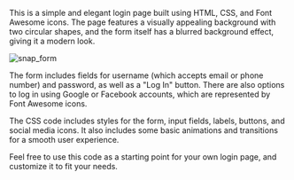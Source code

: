This is a simple and elegant login page built using HTML, CSS, and Font Awesome icons. The page features a visually appealing background with two circular shapes, and the form itself has a blurred background effect, giving it a modern look.

![snap_form](https://github.com/akanshakaduskar/HTML_FORM/assets/156501496/3e8fd895-1b7f-484f-bf2b-028bc810a925)

The form includes fields for username (which accepts email or phone number) and password, as well as a "Log In" button. There are also options to log in using Google or Facebook accounts, which are represented by Font Awesome icons.

The CSS code includes styles for the form, input fields, labels, buttons, and social media icons. It also includes some basic animations and transitions for a smooth user experience.

Feel free to use this code as a starting point for your own login page, and customize it to fit your needs.
